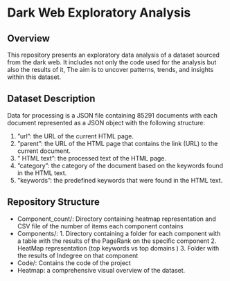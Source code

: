 # Dark Web Exploratory Analysis

## Overview
This repository presents an exploratory data analysis of a dataset sourced from the dark web. It includes not only the code used for the analysis but also the results of it, The aim is to uncover patterns, trends, and insights within this dataset.

## Dataset Description 
Data for processing is a JSON file containing 85291 documents with each document represented as
a JSON object with the following structure:
1. ”url”: the URL of the current HTML page.
2. ”parent”: the URL of the HTML page that contains the link (URL) to the current document.
3. ” HTML text”: the processed text of the HTML page.
4. ”category”: the category of the document based on the keywords found in the HTML text.
5. ”keywords”: the predefined keywords that were found in the HTML text.

## Repository Structure
- Component_count/: Directory containing heatmap representation and CSV file of the number of items each component contains 
- Components/: 1. Directory containing a folder for each component with a  table with the results of the PageRank on the specific component
  2. HeatMap representation (top keywords vs top domains )
  3. Folder with the results of Indegree on that component
- Code/: Contains the code of the project
- Heatmap:   a comprehensive visual overview of  the dataset. 
